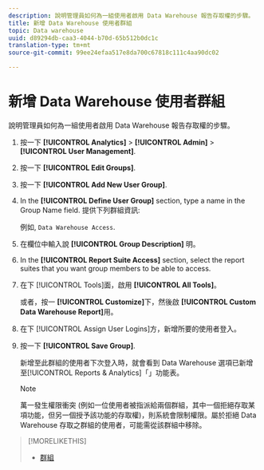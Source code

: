 ```yaml
---
description: 說明管理員如何為一組使用者啟用 Data Warehouse 報告存取權的步驟。
title: 新增 Data Warehouse 使用者群組
topic: Data warehouse
uuid: d89294db-caa3-4044-b70d-65b512b0dc1c
translation-type: tm+mt
source-git-commit: 99ee24efaa517e8da700c67818c111c4aa90dc02

---
```



# 新增 Data Warehouse 使用者群組

說明管理員如何為一組使用者啟用 Data Warehouse 報告存取權的步驟。

1. 按一下 **[!UICONTROL Analytics]** > **[!UICONTROL Admin]** > **[!UICONTROL User Management]**.
1. 按一下 **[!UICONTROL Edit Groups]**.
1. 按一下 **[!UICONTROL Add New User Group]**.
1. In the **[!UICONTROL Define User Group]** section, type a name in the Group Name field. 提供下列群組資訊:

   例如, `Data Warehouse Access`.
1. 在欄位中輸入說 **[!UICONTROL Group Description]** 明。
1. In the **[!UICONTROL Report Suite Access]** section, select the report suites that you want group members to be able to access.
1. 在下 [!UICONTROL Tools]面，啟用 **[!UICONTROL All Tools]**。

   或者，按一 **[!UICONTROL Customize]**&#x200B;下，然後啟 **[!UICONTROL Custom Data Warehouse Report]**&#x200B;用。

1. 在下 [!UICONTROL Assign User Logins]方，新增所要的使用者登入。
1. 按一下 **[!UICONTROL Save Group]**.

   新增至此群組的使用者下次登入時，就會看到 Data Warehouse 選項已新增至[!UICONTROL Reports & Analytics]「」功能表。

   >[!NOTE]
   >
   >萬一發生權限衝突 (例如一位使用者被指派給兩個群組，其中一個拒絕存取某項功能，但另一個授予該功能的存取權)，則系統會限制權限。屬於拒絕 Data Warehouse 存取之群組的使用者，可能需從該群組中移除。

>[!MORELIKETHIS]
>
>* [群組 ](/help/admin/user-management2/c-user-groups/groups.md)

